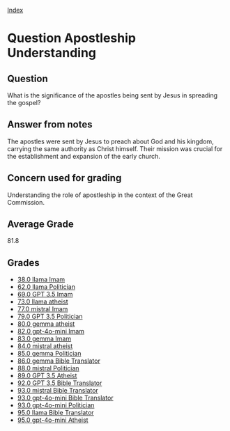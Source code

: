 
[Index](../../index.md)
# Question Apostleship Understanding
## Question
What is the significance of the apostles being sent by Jesus in spreading the gospel?

## Answer from notes
The apostles were sent by Jesus to preach about God and his kingdom, carrying the same authority as Christ himself. Their mission was crucial for the establishment and expansion of the early church.

## Concern used for grading
Understanding the role of apostleship in the context of the Great Commission.

## Average Grade
81.8

## Grades
 * [38.0 llama Imam](../answers/llama_Imam/Apostleship_Understanding.md)
 * [62.0 llama Politician](../answers/llama_Politician/Apostleship_Understanding.md)
 * [69.0 GPT 3.5 Imam](../answers/GPT_3.5_Imam/Apostleship_Understanding.md)
 * [73.0 llama atheist](../answers/llama_atheist/Apostleship_Understanding.md)
 * [77.0 mistral Imam](../answers/mistral_Imam/Apostleship_Understanding.md)
 * [79.0 GPT 3.5 Politician](../answers/GPT_3.5_Politician/Apostleship_Understanding.md)
 * [80.0 gemma atheist](../answers/gemma_atheist/Apostleship_Understanding.md)
 * [82.0 gpt-4o-mini Imam](../answers/gpt-4o-mini_Imam/Apostleship_Understanding.md)
 * [83.0 gemma Imam](../answers/gemma_Imam/Apostleship_Understanding.md)
 * [84.0 mistral atheist](../answers/mistral_atheist/Apostleship_Understanding.md)
 * [85.0 gemma Politician](../answers/gemma_Politician/Apostleship_Understanding.md)
 * [86.0 gemma Bible Translator](../answers/gemma_Bible_Translator/Apostleship_Understanding.md)
 * [88.0 mistral Politician](../answers/mistral_Politician/Apostleship_Understanding.md)
 * [89.0 GPT 3.5 Atheist](../answers/GPT_3.5_Atheist/Apostleship_Understanding.md)
 * [92.0 GPT 3.5 Bible Translator](../answers/GPT_3.5_Bible_Translator/Apostleship_Understanding.md)
 * [93.0 mistral Bible Translator](../answers/mistral_Bible_Translator/Apostleship_Understanding.md)
 * [93.0 gpt-4o-mini Bible Translator](../answers/gpt-4o-mini_Bible_Translator/Apostleship_Understanding.md)
 * [93.0 gpt-4o-mini Politician](../answers/gpt-4o-mini_Politician/Apostleship_Understanding.md)
 * [95.0 llama Bible Translator](../answers/llama_Bible_Translator/Apostleship_Understanding.md)
 * [95.0 gpt-4o-mini Atheist](../answers/gpt-4o-mini_Atheist/Apostleship_Understanding.md)
